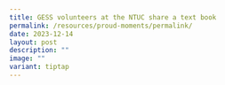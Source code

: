 ```yaml
---
title: GESS volunteers at the NTUC share a text book
permalink: /resources/proud-moments/permalink/
date: 2023-12-14
layout: post
description: ""
image: ""
variant: tiptap
---
```

